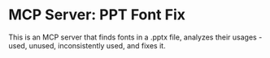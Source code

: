 # MCP Server: PPT Font Fix

This is an MCP server that finds fonts in a .pptx file, analyzes their usages - used, unused, inconsistently used, and fixes it.